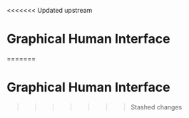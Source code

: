 <<<<<<< Updated upstream
# Graphical Human Interface
=======
# Graphical Human Interface
>>>>>>> Stashed changes
